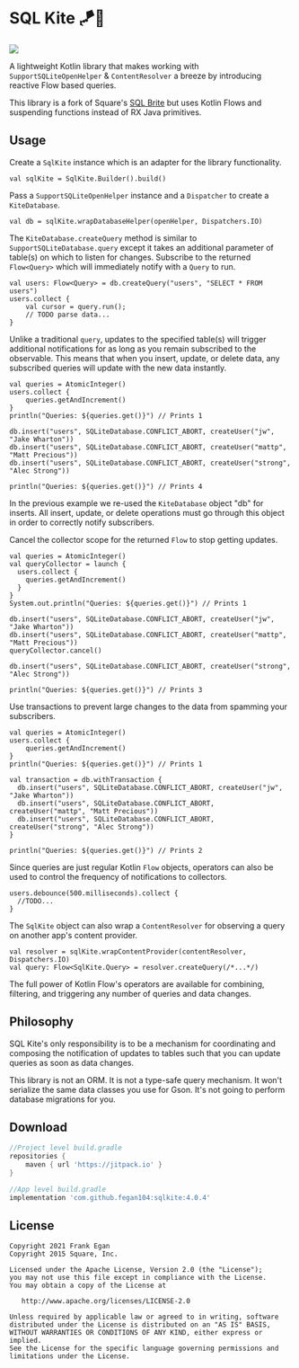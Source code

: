 SQL Kite 🪁🍃
=========
[![](https://jitpack.io/v/fegan104/sqlkite.svg)](https://jitpack.io/#fegan104/sqlkite)


A lightweight Kotlin library that makes working with `SupportSQLiteOpenHelper` & `ContentResolver` a breeze by introducing reactive
Flow based queries.


This library is a fork of Square's [SQL Brite](https://github.com/square/sqlbrite) but uses Kotlin Flows and suspending functions instead of RX Java primitives.

Usage
-----

Create a `SqlKite` instance which is an adapter for the library functionality.

```
val sqlKite = SqlKite.Builder().build()
```

Pass a `SupportSQLiteOpenHelper` instance and a `Dispatcher` to create a `KiteDatabase`.

```
val db = sqlKite.wrapDatabaseHelper(openHelper, Dispatchers.IO)
```

The `KiteDatabase.createQuery` method is similar to `SupportSQLiteDatabase.query` except it takes an
additional parameter of table(s) on which to listen for changes. Subscribe to the returned
`Flow<Query>` which will immediately notify with a `Query` to run.

```
val users: Flow<Query> = db.createQuery("users", "SELECT * FROM users")
users.collect {
    val cursor = query.run();
    // TODO parse data...
}
```

Unlike a traditional `query`, updates to the specified table(s) will trigger additional
notifications for as long as you remain subscribed to the observable. This means that when you
insert, update, or delete data, any subscribed queries will update with the new data instantly.

```
val queries = AtomicInteger()
users.collect {
    queries.getAndIncrement()
}
println("Queries: ${queries.get()}") // Prints 1

db.insert("users", SQLiteDatabase.CONFLICT_ABORT, createUser("jw", "Jake Wharton"))
db.insert("users", SQLiteDatabase.CONFLICT_ABORT, createUser("mattp", "Matt Precious"))
db.insert("users", SQLiteDatabase.CONFLICT_ABORT, createUser("strong", "Alec Strong"))

println("Queries: ${queries.get()}") // Prints 4
```

In the previous example we re-used the `KiteDatabase` object "db" for inserts. All insert, update,
or delete operations must go through this object in order to correctly notify subscribers.

Cancel the collector scope for the returned `Flow` to stop getting updates.

```
val queries = AtomicInteger()
val queryCollector = launch {
  users.collect {
    queries.getAndIncrement()
  }
}
System.out.println("Queries: ${queries.get()}") // Prints 1

db.insert("users", SQLiteDatabase.CONFLICT_ABORT, createUser("jw", "Jake Wharton"))
db.insert("users", SQLiteDatabase.CONFLICT_ABORT, createUser("mattp", "Matt Precious"))
queryCollector.cancel()

db.insert("users", SQLiteDatabase.CONFLICT_ABORT, createUser("strong", "Alec Strong"))

println("Queries: ${queries.get()}") // Prints 3
```

Use transactions to prevent large changes to the data from spamming your subscribers.

```
val queries = AtomicInteger()
users.collect {
    queries.getAndIncrement()
}
println("Queries: ${queries.get()}") // Prints 1

val transaction = db.withTransaction {
  db.insert("users", SQLiteDatabase.CONFLICT_ABORT, createUser("jw", "Jake Wharton"))
  db.insert("users", SQLiteDatabase.CONFLICT_ABORT, createUser("mattp", "Matt Precious"))
  db.insert("users", SQLiteDatabase.CONFLICT_ABORT, createUser("strong", "Alec Strong"))
}

println("Queries: ${queries.get()}") // Prints 2
```
Since queries are just regular Kotlin `Flow` objects, operators can also be used to
control the frequency of notifications to collectors.

```
users.debounce(500.milliseconds).collect {
  //TODO...
}
```

The `SqlKite` object can also wrap a `ContentResolver` for observing a query on another app's
content provider.

```
val resolver = sqlKite.wrapContentProvider(contentResolver, Dispatchers.IO)
val query: Flow<SqlKite.Query> = resolver.createQuery(/*...*/)
```

The full power of Kotlin Flow's operators are available for combining, filtering, and triggering any
number of queries and data changes.



Philosophy
----------

SQL Kite's only responsibility is to be a mechanism for coordinating and composing the notification
of updates to tables such that you can update queries as soon as data changes.

This library is not an ORM. It is not a type-safe query mechanism. It won't serialize the same data classes
you use for Gson. It's not going to perform database migrations for you.



Download
--------

```groovy
//Project level build.gradle
repositories {
    maven { url 'https://jitpack.io' }
}

//App level build.gradle
implementation 'com.github.fegan104:sqlkite:4.0.4'
```

License
-------

    Copyright 2021 Frank Egan
    Copyright 2015 Square, Inc.

    Licensed under the Apache License, Version 2.0 (the "License");
    you may not use this file except in compliance with the License.
    You may obtain a copy of the License at

       http://www.apache.org/licenses/LICENSE-2.0

    Unless required by applicable law or agreed to in writing, software
    distributed under the License is distributed on an "AS IS" BASIS,
    WITHOUT WARRANTIES OR CONDITIONS OF ANY KIND, either express or implied.
    See the License for the specific language governing permissions and
    limitations under the License.

